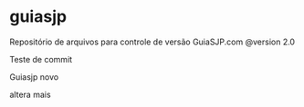 guiasjp
=======

Repositório de arquivos para controle de versão GuiaSJP.com @version 2.0

Teste de commit

Guiasjp novo



altera mais